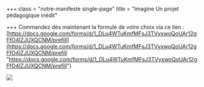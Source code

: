 +++
class = "notre-manifeste single-page"
title = "Imagine Un projet pédagogique inédit"

+++
Commandez dès maintenant la formule de votre choix via ce lien : [https://docs.google.com/forms/d/1_DLu4WTuKmfMFsJ3TVyxwoQoUAr12gFfO4lZJUXQCNM/prefill](https://docs.google.com/forms/d/1_DLu4WTuKmfMFsJ3TVyxwoQoUAr12gFfO4lZJUXQCNM/prefill "https://docs.google.com/forms/d/1_DLu4WTuKmfMFsJ3TVyxwoQoUAr12gFfO4lZJUXQCNM/prefill")

![](https://res.cloudinary.com/drg3m95yg/image/upload/c_limit,dpr_auto,q_70,w_1000,f_auto/v1678285832/Capture_d_%C3%A9cran_2023-03-08_152716_isz7li.png)